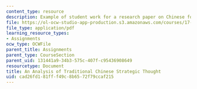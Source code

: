 ```yaml
---
content_type: resource
description: Example of student work for a research paper on Chinese foreign policy.
file: https://ol-ocw-studio-app-production.s3.amazonaws.com/courses/17-408-chinese-foreign-policy-fall-2013/cad26fd181fff49c8b6572f79ccaf215_MIT17_408F13_AnlyisTrdtnl.pdf
file_type: application/pdf
learning_resource_types:
- Assignments
ocw_type: OCWFile
parent_title: Assignments
parent_type: CourseSection
parent_uid: 131441a9-34b3-575c-407f-c95436908649
resourcetype: Document
title: An Analysis of Traditional Chinese Strategic Thought
uid: cad26fd1-81ff-f49c-8b65-72f79ccaf215
---
```

